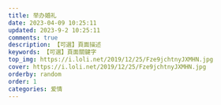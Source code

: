```yaml
---
title: 举办婚礼
date: 2023-04-09 10:25:11
updated: 2023-9-2 10:25:11
comments: true
description: 【可選】頁面描述
keywords: 【可選】頁面關鍵字
top_img: https://i.loli.net/2019/12/25/Fze9jchtnyJXMHN.jpg
cover: https://i.loli.net/2019/12/25/Fze9jchtnyJXMHN.jpg
orderby: random
order: 1
categories: 爱情
---
```

